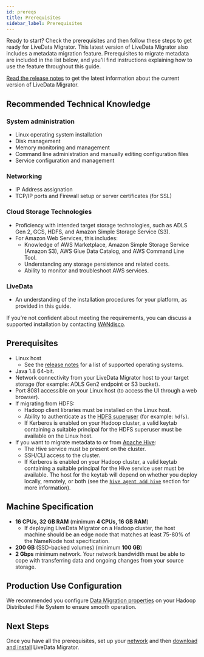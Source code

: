 ```yaml
---
id: prereqs
title: Prerequisites
sidebar_label: Prerequisites
---
```


Ready to start? Check the prerequisites and then follow these steps to get ready for LiveData Migrator. This latest version of LiveData Migrator also includes a metadata migration feature. Prerequisites to migrate metadata are included in the list below, and you'll find instructions explaining how to use the feature throughout this guide.

[Read the release notes](https://community.wandisco.com/s/article/Release-Notes-WANdisco-LiveData-Migrator-Release-Notes-1-12) to get the latest information about the current version of LiveData Migrator.

## Recommended Technical Knowledge

### System administration

* Linux operating system installation
* Disk management
* Memory monitoring and management
* Command line administration and manually editing configuration files
* Service configuration and management

### Networking

* IP Address assignation
* TCP/IP ports and Firewall setup or server certificates (for SSL)

### Cloud Storage Technologies

* Proficiency with intended target storage technologies, such as ADLS Gen 2, GCS, HDFS, and Amazon Simple Storage Service (S3).
* For Amazon Web Services, this includes:
  * Knowledge of AWS Marketplace, Amazon Simple Storage Service (Amazon S3), AWS Glue Data Catalog, and AWS Command Line Tool.
  * Understanding any storage persistence and related costs.
  * Ability to monitor and troubleshoot AWS services.

### LiveData

* An understanding of the installation procedures for your platform, as provided in this guide.

If you’re not confident about meeting the requirements, you can discuss a supported installation by contacting [WANdisco](https://www2.wandisco.com/ldmaquestion).

## Prerequisites

* Linux host
  * See the [release notes](https://community.wandisco.com/s/article/Release-Notes-WANdisco-LiveData-Migrator-Release-Notes-1-12) for a list of supported operating systems.
* Java 1.8 64-bit.
* Network connectivity from your LiveData Migrator host to your target storage (for example: ADLS Gen2 endpoint or S3 bucket).
* Port 8081 accessible on your Linux host (to access the UI through a web browser).
* If migrating from HDFS:
  * Hadoop client libraries must be installed on the Linux host.
  * Ability to authenticate as the [HDFS superuser](https://hadoop.apache.org/docs/current/hadoop-project-dist/hadoop-hdfs/HdfsPermissionsGuide.html#The_Super-User) (for example: `hdfs`).
  * If Kerberos is enabled on your Hadoop cluster, a valid keytab containing a suitable principal for the HDFS superuser must be available on the Linux host.
* If you want to migrate metadata to or from [Apache Hive](https://cwiki.apache.org/confluence/display/Hive/Home):
  * The Hive service must be present on the cluster.
  * SSH/CLI access to the cluster.
  * If Kerberos is enabled on your Hadoop cluster, a valid keytab containing a suitable principal for the Hive service user must be available. The host for the keytab will depend on whether you deploy locally, remotely, or both (see the [`hive agent add hive`](./command-reference.md#hive-agent-add-hive) section for more information).

## Machine Specification

* **16 CPUs, 32 GB RAM** (minimum **4 CPUs, 16 GB RAM**)
  * If deploying LiveData Migrator on a Hadoop cluster, the host machine should be an edge node that matches at least 75-80% of the NameNode host specification.
* **200 GB** (SSD-backed volumes) (minimum **100 GB**)
* **2 Gbps** minimum network. Your network bandwidth must be able to cope with transferring data and ongoing changes from your source storage.

## Production Use Configuration

We recommended you configure [Data Migration properties](./configuration-data-migrations) on your Hadoop Distributed File System to ensure smooth operation.

## Next Steps

Once you have all the prerequisites, set up your [network](./network.md) and then [download and install](./installation.md) LiveData Migrator.
